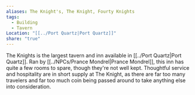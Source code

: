 ```yaml
---
aliases: The Knight's, The Knight, Fourty Knights
tags:
  - Building
  - Tavern
Location: "[[../Port Quartz|Port Quartz]]"
share: "true"
---
```


The Knights is the largest tavern and inn available in [[../Port Quartz|Port Quartz]]. Ran by [[../NPCs/Prance Mondrel|Prance Mondrel]], this inn has quite a few rooms to spare, though they're not well kept. Thoughtful service and hospitality are in short supply at The Knight, as there are far too many travelers and far too much coin being passed around to take anything else into consideration. 